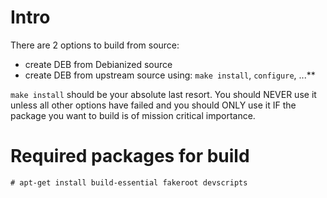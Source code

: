 # Intro
There are 2 options to build from source:
- create DEB from Debianized source
- create DEB from upstream source using: `make install`, `configure`, ...**

`make install` should be your absolute last resort. You should NEVER use it unless all other options have failed and you should ONLY use it IF the package you want to build is of mission critical importance.

# Required packages for build
```
# apt-get install build-essential fakeroot devscripts
```
